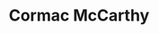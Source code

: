 ---
title: Cormac McCarthy
author_slug: cormac_mccarthy
wikipedia_url: https://en.wikipedia.org/wiki/Cormac_McCarthy
layout: author
---